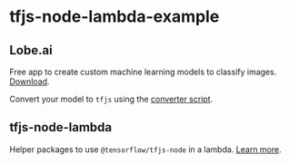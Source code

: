# tfjs-node-lambda-example

## Lobe.ai

Free app to create custom machine learning models to classify images. [Download](https://lobe.ai/).

Convert your model to `tfjs` using the [converter script](https://github.com/mbeissinger/tfjs-converter).

## tfjs-node-lambda

Helper packages to use `@tensorflow/tfjs-node` in a lambda. [Learn more](https://www.npmjs.com/package/tfjs-node-lambda).
